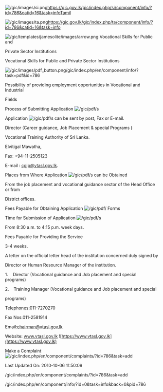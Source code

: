 <!-- Source: https://gic.gov.lk/gic/index.php/en/component/info/?id=786&catid=16&task=info -->

![/gic/images/si.png](/gic/images/si.png)https://gic.gov.lk/gic/index.php/si/component/info/?id=786&catid=16&task=infoTamil

![/gic/images/ta.png](/gic/images/ta.png)https://gic.gov.lk/gic/index.php/ta/component/info/?id=786&catid=16&task=info

![/gic/templates/jamesolite/images/arrow.png](/gic/templates/jamesolite/images/arrow.png) Vocational Skills for Public and

Private Sector Institutions

Vocational Skills for Public and Private Sector Institutions

![/gic/images/pdf_button.png](/gic/images/pdf_button.png)/gic/index.php/en/component/info/?task=pdf&id=786

Possibility of providing employment opportunities in Vocational and Industrial

Fields

Process of Submitting Application ![/gic/pdf/](/gic/pdf/)s

Application ![/gic/pdf/](/gic/pdf/)s can be sent by post, Fax or E-mail.

Director (Career guidance, Job Placement & special Programs )

Vocational Training Authority of Sri Lanka.

Elvitigal Mawatha,

Fax: +94-11-2505123

E-mail : cgjp@vtasl.gov.lk.

Places from Where Application ![/gic/pdf/](/gic/pdf/)s can be Obtained

From the job placement and vocational guidance sector of the Head Office or from

District offices.

Fees Payable for Obtaining Application ![/gic/pdf/](/gic/pdf/) Forms

Time for Submission of Application ![/gic/pdf/](/gic/pdf/)s

From 8:30 a.m. to 4:15 p.m. week days.

Fees Payable for Providing the Service

3-4 weeks.

A letter on the official letter head of the institution concerned duly signed by

Director or Human Resource Manager of the institution.

1.    Director (Vocational guidance and Job placement and special programs)

2.    Training Manager (Vocational guidance and Job placement and special

programs)

Telephones:011-7270270

Fax Nos:011-2581914

Email:chairman@vtasl.gov.lk

Website: www.vtasl.gov.lk ![https://www.vtasl.gov.lk](https://www.vtasl.gov.lk)

Make a Complaint ![/gic/index.php/en/component/complaints/?id=786&task=add](/gic/index.php/en/component/complaints/?id=786&task=add)

Last Updated On: 2010-10-06 11:50:09

/gic/index.php/en/component/complaints/?id=786&task=add

/gic/index.php/en/component/info/?id=0&task=info&back=0&pid=786